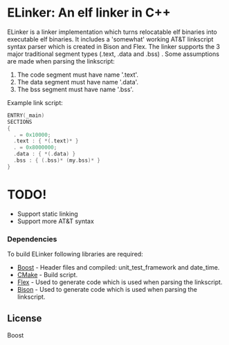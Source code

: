# ELinker: An elf linker in C++

ELinker is a linker implementation which turns relocatable elf binaries into executable elf binaries.
It includes a 'somewhat' working AT&T linkscript syntax parser which is created in Bison and Flex. The linker supports the 3 major traditional segment types (.text, .data and .bss) . Some assumptions are made when parsing the linkscript:
 1. The code segment must have name '.text'.
 2. The data segment must have name '.data'.
 3. The bss segment must have name '.bss'.

Example link script:

```c++
ENTRY(_main)
SECTIONS
{
  . = 0x10000;
  .text : { *(.text)* }
  . = 0x8000000;
  .data : { *(.data) }
  .bss : { (.bss)* (my.bss)* }
}
```

# TODO!
  - Support static linking
  - Support more AT&T syntax

### Dependencies

To build ELinker following libraries are required:

* [Boost] - Header files and compiled: unit_test_framework and date_time.
* [CMake] - Build script.
* [Flex] - Used to generate code which is used when parsing the linkscript.
* [Bison] - Used to generate code which is used when parsing the linkscript.

License
----

Boost


   [Boost]: <http://www.boost.org>
   [CMake]: <https://cmake.org/>
   [Bison]: <https://www.gnu.org/software/bison/>
   [Flex]: <https://www.gnu.org/software/flex/>
